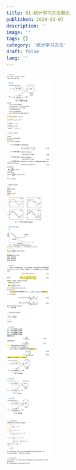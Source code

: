 ```yaml
---
title: 01-统计学习方法概论
published: 2024-03-07
description: ''
image: ''
tags: []
category: '统计学习方法'
draft: false 
lang: ''
---
```


![](./assets/images/2025-04-02-19-01-11-b03b58d1b42296f74bd1d45fade235a.png)
